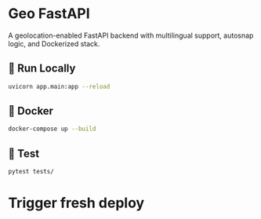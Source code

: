# Geo FastAPI

A geolocation-enabled FastAPI backend with multilingual support, autosnap logic, and Dockerized stack.

## 🚀 Run Locally

```bash
uvicorn app.main:app --reload
```

## 🐳 Docker

```bash
docker-compose up --build
```

## 🧪 Test

```bash
pytest tests/
```
# Trigger fresh deploy

